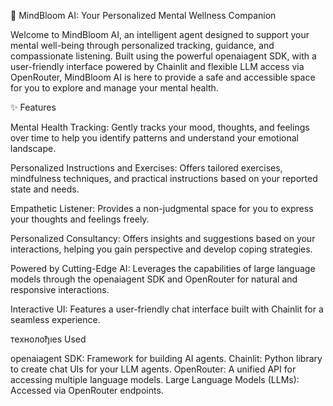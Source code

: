 🧠 MindBloom AI: Your Personalized Mental Wellness Companion

Welcome to MindBloom AI, an intelligent agent designed to support your mental well-being through personalized tracking, guidance, and compassionate listening. Built using the powerful openaiagent SDK, with a user-friendly interface powered by Chainlit and flexible LLM access via OpenRouter, MindBloom AI is here to provide a safe and accessible space for you to explore and manage your mental health.

✨ Features

Mental Health Tracking:
Gently tracks your mood, thoughts, and feelings over time to help you identify patterns and understand your emotional landscape.

Personalized Instructions and Exercises:
Offers tailored exercises, mindfulness techniques, and practical instructions based on your reported state and needs.

Empathetic Listener:
Provides a non-judgmental space for you to express your thoughts and feelings freely.

Personalized Consultancy: 
Offers insights and suggestions based on your interactions, helping you gain perspective and develop coping strategies.

Powered by Cutting-Edge AI:
Leverages the capabilities of large language models through the openaiagent SDK and OpenRouter for natural and responsive interactions.

Interactive UI:
Features a user-friendly chat interface built with Chainlit for a seamless experience.

технолођıes Used

openaiagent SDK: Framework for building AI agents.
Chainlit: Python library to create chat UIs for your LLM agents.
OpenRouter: A unified API for accessing multiple language models.
Large Language Models (LLMs): Accessed via OpenRouter endpoints.
